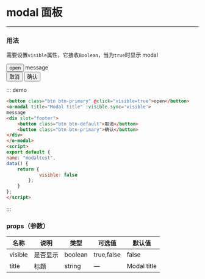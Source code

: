         
# modal 面板
----
### 用法
需要设置```visible```属性，它接收```Boolean```，当为```true```时显示 modal

<div class='demo-block'>
<button class="btn btn-primary" @click="visible=true">open</button>
<o-modal :visible.sync='visible'>
message
<div slot="footer">
    <button class="btn btn-default" @click='visible=false'>取消</button>
    <button class="btn btn-primary" @click='visible=false'>确认</button>
</div>
</o-modal>
</div>
<script>
export default {
name: "modaltest",
data() {
return {
visible: false
};
}
};
</script>

::: demo

```html
<button class="btn btn-primary" @click="visible=true">open</button>
<o-modal title="Modal title" :visible.sync='visible'>
message
<div slot="footer">
    <button class="btn btn-default">取消</button>
    <button class="btn btn-primary">确认</button>
</div>
</o-modal>
<script>
export default {
name: "modaltest",
data() {
    return {
            visible: false
        };
    }
};
</script>
```

:::

### props（参数）
| 名称    | 说明     | 类型    | 可选值     | 默认值      |
| ------- | -------- | ------- | ---------- | ----------- |
| visible | 是否显示 | boolean | true,false | false       |
| title   | 标题     | string  | —         | Modal title |


